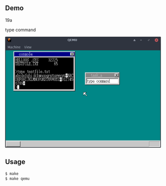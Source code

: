 ## Demo

19a

type command

![template](https://github.com/watermelon892/OSPractice/blob/master/19_Application/pic/19a.png)

## Usage

```
$ make
$ make qemu
```
